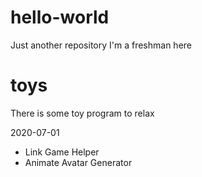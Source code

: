 # hello-world
Just another repository
I'm a freshman here

# toys
There is some toy program to relax

2020-07-01


- Link Game Helper
- Animate Avatar Generator
